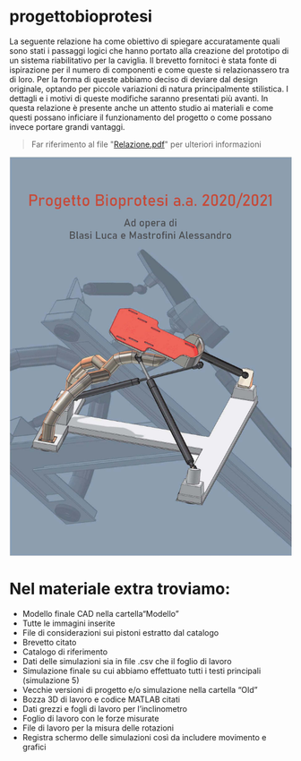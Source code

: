 # progettobioprotesi
La seguente relazione ha come obiettivo di spiegare accuratamente quali sono stati i passaggi logici che hanno portato alla creazione del prototipo di un sistema riabilitativo per la caviglia. Il brevetto fornitoci è stata fonte di ispirazione per il numero di componenti e come queste si relazionassero tra di loro. Per la forma di queste abbiamo deciso di deviare dal design originale, optando per piccole variazioni di natura principalmente stilistica. I dettagli e i motivi di queste modifiche saranno presentati più avanti.
In questa relazione è presente anche un attento studio ai materiali e come questi possano inficiare il funzionamento del progetto o come possano invece portare grandi vantaggi.

>Far riferimento al file "[Relazione.pdf](https://github.com/mastroalex/progettobioprotesi/blob/main/Relazione.pdf)" per ulteriori informazioni

![alt text](https://github.com/mastroalex/progettobioprotesi/blob/main/copertina.jpg)


# Nel materiale extra troviamo:
- Modello finale CAD nella cartella“Modello”
- Tutte le immagini inserite
- File di considerazioni sui pistoni estratto dal catalogo
- Brevetto citato
- Catalogo di riferimento
- Dati delle simulazioni sia in file .csv che il foglio di lavoro
- Simulazione finale su cui abbiamo effettuato tutti i testi principali (simulazione 5)
- Vecchie versioni di progetto e/o simulazione nella cartella “Old”
- Bozza 3D di lavoro e codice MATLAB citati
- Dati grezzi e fogli di lavoro per l’inclinometro
- Foglio di lavoro con le forze misurate
- File di lavoro per la misura delle rotazioni
- Registra schermo delle simulazioni così da includere movimento e grafici
